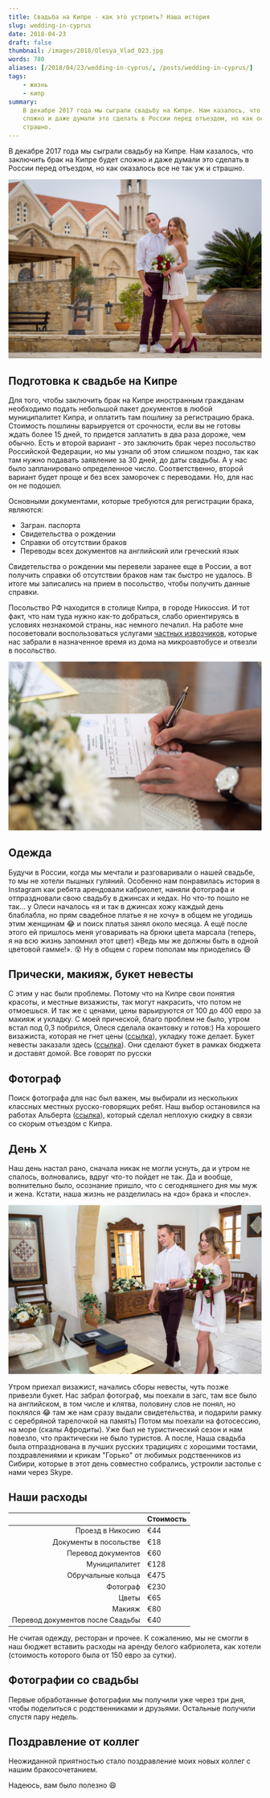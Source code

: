 ```yaml
---
title: Свадьба на Кипре - как это устроить? Наша история
slug: wedding-in-cyprus
date: 2018-04-23
draft: false
thumbnail: /images/2018/Olesya_Vlad_023.jpg
words: 780
aliases: [/2018/04/23/wedding-in-cyprus/, /posts/wedding-in-cyprus/]
tags:
    - жизнь
    - кипр
summary:
    В декабре 2017 года мы сыграли свадьбу на Кипре. Нам казалось, что заключить брак на Кипре будет
    сложно и даже думали это сделать в России перед отъездом, но как оказалось все не так уж и
    страшно.
---
```


В декабре 2017 года мы сыграли свадьбу на Кипре. Нам казалось, что заключить брак на Кипре будет
сложно и даже думали это сделать в России перед отъездом, но как оказалось все не так уж и страшно.

![Фото из свадебного альбома](/images/2018/Olesya_Vlad_023.jpg)

## Подготовка к свадьбе на Кипре

Для того, чтобы заключить брак на Кипре иностранным гражданам необходимо подать небольшой пакет
документов в любой муниципалитет Кипра, и оплатить там пошлину за регистрацию брака. Стоимость
пошлины варьируется от срочности, если вы не готовы ждать более 15 дней, то придется заплатить в два
раза дороже, чем обычно. Есть и второй вариант - это заключить брак через посольство Российской
Федерации, но мы узнали об этом слишком поздно, так как там нужно подавать заявление за 30 дней, до
даты свадьбы. А у нас было запланировано определенное число. Соответственно, второй вариант будет
проще и без всех заморочек с переводами. Но, для нас он не подошел.

Основными документами, которые требуются для регистрации брака, являются:

-   Загран. паспорта
-   Свидетельства о рождении
-   Справки об отсутствии браков
-   Переводы всех документов на английский или греческий язык

Свидетельства о рождении мы перевели заранее еще в России, а вот получить справки об отсутствии
браков нам так быстро не удалось. В итоге мы записались на прием в посольство, чтобы получить данные
справки.

Посольство РФ находится в столице Кипра, в городе Никоссия. И тот факт, что нам туда нужно как-то
добраться, слабо ориентируясь в условиях незнакомой страны, нас немного печалил. На работе мне
посоветовали воспользоваться услугами [частных извозчиков](http://www.travelexpress.com.cy/en-us/),
которые нас забрали в назначенное время из дома на микроавтобусе и отвезли в посольство.

![Момент подписания свидетельства о бракосочетании](/images/2018/Olesya_Vlad_011.jpg)

## Одежда

Будучи в России, когда мы мечтали и разговаривали о нашей свадьбе, то мы не хотели пышных гуляний.
Особенно нам понравилась история в Instagram как ребята арендовали кабриолет, наняли фотографа и
отпраздновали свою свадьбу в джинсах и кедах. Но что-то пошло не так... у Олеси началось «я и так в
джинсах хожу каждый день блаблабла, но прям свадебное платье я не хочу» в общем не угодишь этим
женщинам :joy: и поиск платья занял около месяца. А ещё после этого ей пришлось меня уговаривать на
брюки цвета марсала (теперь, я на всю жизнь запомнил этот цвет) «Ведь мы же должны быть в одной
цветовой гамме!». :dizzy_face: Ну в общем с горем пополам мы приоделись :smile:

## Прически, макияж, букет невесты

С этим у нас были проблемы. Потому что на Кипре свои понятия красоты, и местные визажисты, так могут
накрасить, что потом не отмоешься. И так же с ценами, цены варьируются от 100 до 400 евро за макияж
и укладку. С моей прической, благо проблем не было, утром встал под 0,3 побрился, Олеся сделала
окантовку и готов:) На хорошего визажиста, которая не гнет цены
([ссылка](https://www.instagram.com/stilist_na_kipre/)), укладку тоже делает. Букет невесты заказали
здесь ([ссылка](https://vk.com/id32405608)). Они сделают букет в рамках бюджета и доставят домой.
Все говорят по русски

## Фотограф

Поиск фотографа для нас был важен, мы выбирали из нескольких классных местных русско-говорящих
ребят. Наш выбор остановился на работах Альберта ([ссылка](https://albertowy.wixsite.com/akra)),
который сделал неплохую скидку в связи со скорым отъездом с Кипра.

## День Х

Наш день настал рано, сначала никак не могли уснуть, да и утром не спалось, волновались, вдруг
что-то пойдет не так. Да и вообще, волнительно было, осознание пришло, что с сегодняшнего дня мы муж
и жена. Кстати, наша жизнь не разделилась на «до» брака и «после».

![В муниципалитете Гермосои перед регистрацией](/images/2018/Olesya_Vlad_001.jpg)

Утром приехал визажист, начались сборы невесты, чуть позже привезли букет. Нас забрал фотограф, мы
поехали в загс, там все было на английском, в том числе и клятва, половину слов не понял, но
поклялся :joy: там же нам сразу выдали свидетельства, и подарили рамку с серебряной тарелочкой на
память) Потом мы поехали на фотосессию, на море (скалы Афродиты). Уже был не туристический сезон и
нам повезло, что практически не было туристов. А после, Наша свадьба была отпразднована в лучших
русских традициях с хорошими тостами, поздравлениями и крикам "Горько" от любимых родственников из
Сибири, которые в этот день совместно собрались, устроили застолье с нами через Skype.

## Наши расходы

|                                  | Стоимость |
| -------------------------------: | --------- |
|                 Проезд в Никосию | €44       |
|           Документы в посольстве | €18       |
|               Перевод документов | €60       |
|                    Муниципалитет | €128      |
|               Обручальные кольца | €475      |
|                         Фотограф | €230      |
|                            Цветы | €65       |
|                           Макияж | €80       |
| Перевод документов после Свадьбы | €40       |

Не считая одежду, ресторан и прочее. К сожалению, мы не смогли в наш бюджет вставить расходы на
аренду белого кабриолета, как хотели (стоимость которого была от 150 евро за сутки).

## Фотографии со свадьбы

Первые обработанные фотографии мы получили уже через три дня, чтобы поделиться с родственниками и
друзьями. Остальные получили спустя пару недель.

## Поздравление от коллег

Неожиданной приятностью стало поздравление моих новых коллег с нашим бракосочетанием.

Надеюсь, вам было полезно :smile:
